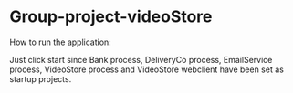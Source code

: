 # Group-project-videoStore

How to run the application:

Just click start since Bank process, DeliveryCo process, EmailService process, VideoStore process and VideoStore webclient have been set as startup projects.  
